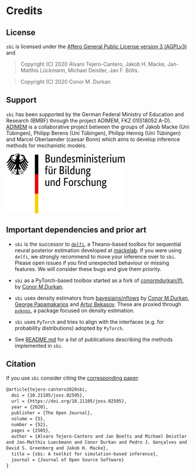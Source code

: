 # Credits

## License

`sbi` is licensed under the [Affero General Public License version 3 (AGPLv3)](https://www.gnu.org/licenses/agpl-3.0.html) and

> Copyright (C) 2020 Álvaro Tejero-Cantero, Jakob H. Macke, Jan-Matthis Lückmann,
> Michael Deistler, Jan F. Bölts.

> Copyright (C) 2020 Conor M. Durkan.

## Support

`sbi` has been supported by the German Federal Ministry of Education and Research (BMBF) through the project ADIMEM, FKZ 01IS18052 A-D). [ADIMEM](https://fit.uni-tuebingen.de/Project/Details?id=9199) is a collaborative project between the groups of Jakob Macke (Uni Tübingen), Philipp Berens (Uni Tübingen), Philipp Hennig (Uni Tübingen) and Marcel Oberlaender (caesar Bonn) which aims to develop inference methods for mechanistic models.

![](static/logo_bmbf.svg)


## Important dependencies and prior art

* `sbi` is the successor to [`delfi`](https://github.com/mackelab/delfi), a Theano-based
  toolbox for sequential neural posterior estimation developed at [mackelab](https://uni-tuebingen.de/en/research/core-research/cluster-of-excellence-machine-learning/research/research/cluster-research-groups/professorships/machine-learning-in-science/). If you were
  using `delfi`, we strongly recommend to move your inference over to `sbi`. Please open
  issues if you find unexpected behaviour or missing features. We will consider these
  bugs and give them priority.

* `sbi` as a PyTorch-based toolbox started as a fork of
  [conormdurkan/lfi](https://github.com/conormdurkan/lfi), by [Conor
  M.Durkan](https://conormdurkan.github.io/).

* `sbi` uses density estimators from
[bayesiains/nflows](https://github.com/bayesiains/nsf) by [Conor
M.Durkan](https://conormdurkan.github.io/), [George
Papamakarios](https://gpapamak.github.io/) and [Artur
Bekasov](https://arturbekasov.github.io/). These are proxied through
[`pyknos`](https://github.com/mackelab/pyknos), a package focused on density estimation.

* `sbi` uses `PyTorch` and tries to align with the interfaces (e.g. for probability
  distributions) adopted by `PyTorch`.

* See [README.md](https://github.com/mackelab/sbi/blob/master/README.md) for a list of
  publications describing the methods implemented in `sbi`.


## Citation
If you use `sbi` consider citing the [corresponding paper](https://doi.org/10.21105/joss.02505):
```
@article{tejero-cantero2020sbi,
  doi = {10.21105/joss.02505},
  url = {https://doi.org/10.21105/joss.02505},
  year = {2020},
  publisher = {The Open Journal},
  volume = {5},
  number = {52},
  pages = {2505},
  author = {Alvaro Tejero-Cantero and Jan Boelts and Michael Deistler and Jan-Matthis Lueckmann and Conor Durkan and Pedro J. Gonçalves and David S. Greenberg and Jakob H. Macke},
  title = {sbi: A toolkit for simulation-based inference},
  journal = {Journal of Open Source Software}
}
```
